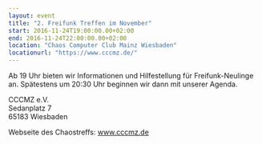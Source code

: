 ```yaml
---
layout: event
title: "2. Freifunk Treffen im November"
start: 2016-11-24T19:00:00.00+02:00
end: 2016-11-24T22:00:00.00+02:00
location: "Chaos Computer Club Mainz Wiesbaden"
locationurl: "https://www.cccmz.de/"
---
```


Ab 19 Uhr bieten wir Informationen und Hilfestellung für Freifunk-Neulinge an.
Spätestens um 20:30 Uhr beginnen wir dann mit unserer Agenda.

CCCMZ e.V.<br>
Sedanplatz 7<br>
65183 Wiesbaden

Webseite des Chaostreffs: <a href="https://www.cccmz.de">www.cccmz.de</a>
